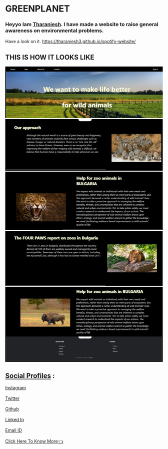 # GREENPLANET
### Heyyo Iam [Tharaniesh](https://www.instagram.com/__thaxx__/). I have made a website to raise general awareness on environmental problems.
Have a look on it. https://tharaniesh3.github.io/spotify-website/

## THIS IS HOW IT LOOKS LIKE
 ![alt text](https://raw.githubusercontent.com/Tharaniesh3/greenplanet/main/assets/11.png)
 ![alt text](https://raw.githubusercontent.com/Tharaniesh3/greenplanet/main/assets/12.png)
 ![alt text](https://raw.githubusercontent.com/Tharaniesh3/greenplanet/main/assets/13.png)
 ![alt text](https://raw.githubusercontent.com/Tharaniesh3/greenplanet/main/assets/14.png)
 ![alt text](https://raw.githubusercontent.com/Tharaniesh3/greenplanet/main/assets/15.png)
  
## <u>Social Profiles</u> :
[Instagram](https://www.instagram.com/__thaxx__/)
<br>
<br>
[Twitter](https://twitter.com/_Tharaniesh_)
<br>
<br>
[Github](https://github.com/Tharaniesh3/)
<br>
<br>
[Linked In](https://www.linkedin.com/in/tharaniesh-p-r-1429a3171/)
<br>
<br>
[Email ID](mailto:www.tharanieshmarvel@gmail.com)
<br> 
<br>
[Click Here To Know More👈](https://tharaniesh3.github.io/website/)

